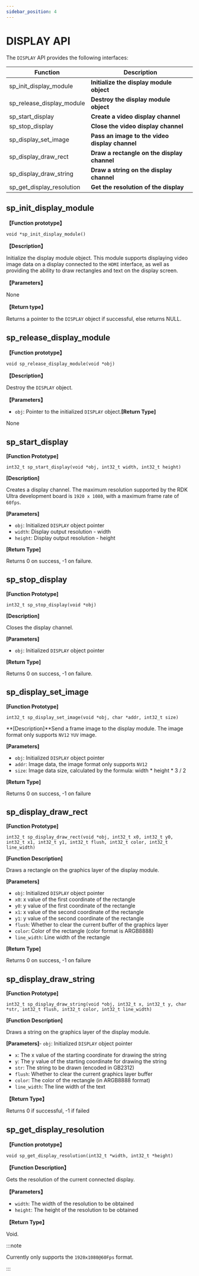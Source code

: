 ```yaml
---
sidebar_position: 4
---
```

# DISPLAY API

The `DISPLAY` API provides the following interfaces:

| Function | Description |
| ---- | ----- |
| sp_init_display_module | **Initialize the display module object** |
| sp_release_display_module | **Destroy the display module object** |
| sp_start_display | **Create a video display channel** |
| sp_stop_display | **Close the video display channel** |
| sp_display_set_image | **Pass an image to the video display channel** |
| sp_display_draw_rect | **Draw a rectangle on the display channel** |
| sp_display_draw_string | **Draw a string on the display channel** |
| sp_get_display_resolution | **Get the resolution of the display** |

## sp_init_display_module  

**【Function prototype】**  

`void *sp_init_display_module()`

**【Description】**  

Initialize the display module object. This module supports displaying video image data on a display connected to the `HDMI` interface, as well as providing the ability to draw rectangles and text on the display screen.

**【Parameters】**

None

**【Return type】** 

Returns a pointer to the `DISPLAY` object if successful, else returns NULL.

## sp_release_display_module  

**【Function prototype】**  

`void sp_release_display_module(void *obj)`

**【Description】**  

Destroy the `DISPLAY` object.

**【Parameters】**

- `obj`: Pointer to the initialized `DISPLAY` object.**[Return Type]**

None

## sp_start_display  

**[Function Prototype]**

`int32_t sp_start_display(void *obj, int32_t width, int32_t height)`

**[Description]**

Creates a display channel. The maximum resolution supported by the RDK Ultra development board is `1920 x 1080`, with a maximum frame rate of `60fps`.

**[Parameters]**

- `obj`: Initialized `DISPLAY` object pointer
- `width`: Display output resolution - width
- `height`: Display output resolution - height

**[Return Type]**

Returns 0 on success, -1 on failure.

## sp_stop_display  

**[Function Prototype]**

`int32_t sp_stop_display(void *obj)`

**[Description]**

Closes the display channel.

**[Parameters]**

- `obj`: Initialized `DISPLAY` object pointer

**[Return Type]**

Returns 0 on success, -1 on failure.

## sp_display_set_image  

**[Function Prototype]**

`int32_t sp_display_set_image(void *obj, char *addr, int32_t size)`

**[Description]**Send a frame image to the display module. The image format only supports `NV12` `YUV` image.

**[Parameters]**

- `obj`: Initialized `DISPLAY` object pointer
- `addr`: Image data, the image format only supports `NV12`
- `size`: Image data size, calculated by the formula: width * height * 3 / 2

**[Return Type]**

Returns 0 on success, -1 on failure

## sp_display_draw_rect  

**[Function Prototype]**

`int32_t sp_display_draw_rect(void *obj, int32_t x0, int32_t y0, int32_t x1, int32_t y1, int32_t flush, int32_t color, int32_t line_width)`

**[Function Description]**

Draws a rectangle on the graphics layer of the display module.

**[Parameters]**

- `obj`: Initialized `DISPLAY` object pointer
- `x0`: x value of the first coordinate of the rectangle
- `y0`: y value of the first coordinate of the rectangle
- `x1`: x value of the second coordinate of the rectangle
- `y1`: y value of the second coordinate of the rectangle
- `flush`: Whether to clear the current buffer of the graphics layer
- `color`: Color of the rectangle (color format is ARGB8888)
- `line_width`: Line width of the rectangle

**[Return Type]**

Returns 0 on success, -1 on failure

## sp_display_draw_string  

**[Function Prototype]**

`int32_t sp_display_draw_string(void *obj, int32_t x, int32_t y, char *str, int32_t flush, int32_t color, int32_t line_width)`

**[Function Description]**

Draws a string on the graphics layer of the display module.

**[Parameters]**- `obj`: Initialized `DISPLAY` object pointer
- `x`: The x value of the starting coordinate for drawing the string
- `y`: The y value of the starting coordinate for drawing the string
- `str`: The string to be drawn (encoded in GB2312)
- `flush`: Whether to clear the current graphics layer buffer
- `color`: The color of the rectangle (in ARGB8888 format)
- `line_width`: The line width of the text

**【Return Type】** 

Returns 0 if successful, -1 if failed



## sp_get_display_resolution  

**【Function prototype】**  

`void sp_get_display_resolution(int32_t *width, int32_t *height)`

**【Function Description】**  

Gets the resolution of the current connected display.

**【Parameters】**

- `width`: The width of the resolution to be obtained
- `height`: The height of the resolution to be obtained

**【Return Type】** 

Void.

:::note

Currently only supports the `1920x1080@60Fps` format.

:::